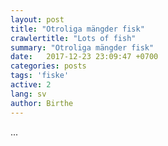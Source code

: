 ```yaml
---
layout: post
title: "Otroliga mängder fisk"
crawlertitle: "Lots of fish"
summary: "Otroliga mängder fisk" 
date:   2017-12-23 23:09:47 +0700
categories: posts
tags: 'fiske'
active: 2
lang: sv
author: Birthe
---
```

...